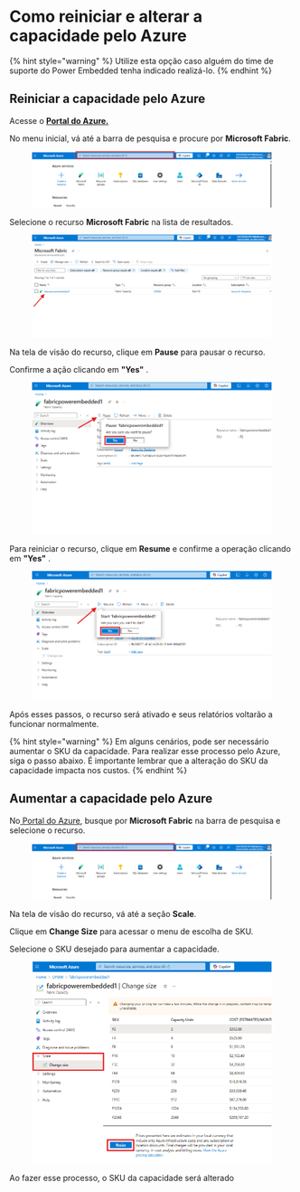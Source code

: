 # Como reiniciar e alterar a capacidade pelo Azure

{% hint style="warning" %}
Utilize esta opção caso alguém do time de suporte do Power Embedded tenha indicado realizá-lo.
{% endhint %}

## Reiniciar a capacidade pelo Azure

Acesse o [**Portal do Azure.**](https://portal.azure.com/#browse/Microsoft.Fabric%2Fcapacities)

No menu inicial, vá até a barra de pesquisa e procure por **Microsoft Fabric**.

<figure><img src="../../../.gitbook/assets/Fabric 1.png" alt=""><figcaption></figcaption></figure>

Selecione o recurso **Microsoft Fabric** na lista de resultados.

<figure><img src="../../../.gitbook/assets/Fabric 2.png" alt=""><figcaption></figcaption></figure>

Na tela de visão do recurso, clique em **Pause** para pausar o recurso.

Confirme a ação clicando em **"Yes"** .

<figure><img src="../../../.gitbook/assets/Fabric 4.png" alt=""><figcaption></figcaption></figure>

Para reiniciar o recurso, clique em **Resume** e confirme a operação clicando em **"Yes"** .

<figure><img src="../../../.gitbook/assets/fabric 5.png" alt=""><figcaption></figcaption></figure>

Após esses passos, o recurso será ativado e seus relatórios voltarão a funcionar normalmente.

{% hint style="warning" %}
Em alguns cenários, pode ser necessário aumentar o SKU da capacidade. Para realizar esse processo pelo Azure, siga o passo abaixo. É importante lembrar que a alteração do SKU da capacidade impacta nos custos.
{% endhint %}

## Aumentar a capacidade pelo Azure

No[ Portal do Azure](https://portal.azure.com/#browse/Microsoft.Fabric%2Fcapacities), busque por **Microsoft Fabric** na barra de pesquisa e selecione o recurso.

<figure><img src="../../../.gitbook/assets/Fabric 1.png" alt=""><figcaption></figcaption></figure>

Na tela de visão do recurso, vá até a seção **Scale**.

Clique em **Change Size** para acessar o menu de escolha de SKU.

Selecione o SKU desejado para aumentar a capacidade.

<figure><img src="../../../.gitbook/assets/Aumentar a capacidade.png" alt=""><figcaption></figcaption></figure>

Ao fazer esse processo, o SKU da capacidade será alterado
